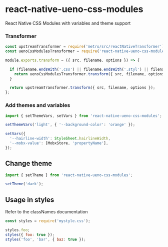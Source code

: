 # react-native-ueno-css-modules
React Native CSS Modules with variables and theme support

### Transformer
```js
const upstreamTransformer = require('metro/src/reactNativeTransformer');
const uenoCssModulesTransformer = require('react-native-ueno-css-modules/transformer');

module.exports.transform = ({ src, filename, options }) => {

  if (filename.endsWith('.css') || filename.endsWith('.styl') || filename.endsWith('.scss') || filename.endsWith('.sass') || filename.endsWith('.less')) {
    return uenoCssModulesTransformer.transform({ src, filename, options });
  }

  return upstreamTransformer.transform({ src, filename, options });
};
```

### Add themes and variables

```jsx
import { setThemeVars, setVars } from 'react-native-ueno-css-modules';

setThemeVars('light', { '--background-color': 'orange' });

setVars({
  '--hairline-width': StyleSheet.hairlineWidth,
  '--mobx-value': [MobxStore, 'propertyName'],
});
```

## Change theme

```jsx
import { setTheme } from 'react-native-ueno-css-modules';

setTheme('dark');
```


## Usage in styles

Refer to the classNames documentation

```jsx
const styles = require('mystyle.css');

styles.foo;
styles({ foo: true });
styles('foo', 'bar', { baz: true });
```
